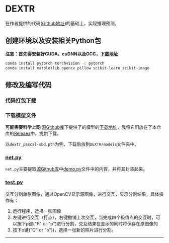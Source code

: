 # DEXTR

在作者提供的代码([Github地址](https://github.com/scaelles/DEXTR-PyTorch/))的基础上，实现推理预测。

## 创建环境以及安装相关Python包

**注意：首先得安装好CUDA、cuDNN以及GCC，[下载地址](../../README.md#实验环境)**

````bash
conda install pytorch torchvision -c pytorch
conda install matplotlib opencv pillow scikit-learn scikit-image
````

## 修改及编写代码
### [代码打包下载](https://github.com/BingqiangZhou/IntSeg_InsSeg_CodeCollection/releases/tag/dextr)

### 下载模型文件

**可能需要科学上网** [源Github库](https://github.com/scaelles/DEXTR-PyTorch/)下提供了的模型的[下载地址](https://github.com/scaelles/DEXTR-PyTorch/#pre-trained-models)，我将它们放在了本仓库的[Releaes](https://github.com/BingqiangZhou/IntSeg_InsSeg_CodeCollection/releases/tag/dextr)中，提供下载。

以`dextr_pascal-sbd.pth`为例，下载后放到`DEXTR/models`文件夹中。

### [net.py](https://github.com/BingqiangZhou/IntSeg_InsSeg_CodeCollection/blob/master/InteractiveImageSegmentation/DEXTR/net.py)

`net.py`主要提取[源Github库](https://github.com/scaelles/DEXTR-PyTorch/)中[demo.py](https://github.com/scaelles/DEXTR-PyTorch/blob/master/demo.py)文件中的内容，并将其封装起来。

### [test.py](https://github.com/BingqiangZhou/IntSeg_InsSeg_CodeCollection/blob/master/InteractiveImageSegmentation/DEXTR/test.py)

交互分割单张图像，通过OpenCV显示源图像，进行交互，显示分割结果，具体操作有：

1. 运行程序，选择一张图像
2. 左键进行交互（打点），右键撤销上次交互，当完成四个极值点的交互时，可以按下p键("P" or "p")进行分割，交互结果在显示的同时将保存在原图像的
3. 按下o键("O" or "o"))，选择一张新的照片进行分割。

---

